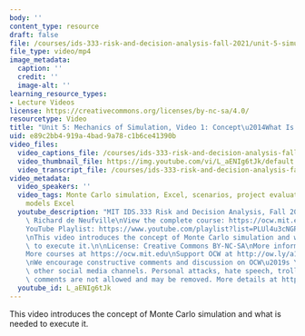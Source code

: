 ```yaml
---
body: ''
content_type: resource
draft: false
file: /courses/ids-333-risk-and-decision-analysis-fall-2021/unit-5-simulation-video-1_360p_16_9.mp4
file_type: video/mp4
image_metadata:
  caption: ''
  credit: ''
  image-alt: ''
learning_resource_types:
- Lecture Videos
license: https://creativecommons.org/licenses/by-nc-sa/4.0/
resourcetype: Video
title: "Unit 5: Mechanics of Simulation, Video 1: Concept\u2014What Is Needed"
uid: e89c2bb4-919a-4bad-9a78-c1b6ce41390b
video_files:
  video_captions_file: /courses/ids-333-risk-and-decision-analysis-fall-2021/1H8us_DJw0TmzQLRtkdTavXX2f0_xP_dz_transcript.webvtt
  video_thumbnail_file: https://img.youtube.com/vi/L_aENIg6tJk/default.jpg
  video_transcript_file: /courses/ids-333-risk-and-decision-analysis-fall-2021/1H8us_DJw0TmzQLRtkdTavXX2f0_xP_dz_transcript.pdf
video_metadata:
  video_speakers: ''
  video_tags: Monte Carlo simulation, Excel, scenarios, project evaluation, simulation
    models Excel
  youtube_description: "MIT IDS.333 Risk and Decision Analysis, Fall 2021\nInstructor:\
    \ Richard de Neufville\nView the complete course: https://ocw.mit.edu/courses/ids-333-risk-and-decision-analysis-fall-2021/\n\
    YouTube Playlist: https://www.youtube.com/playlist?list=PLUl4u3cNGP62jwhTqp8_1kwrkDkxZhpQC\n\
    \nThis video introduces the concept of Monte Carlo simulation and what is needed\
    \ to execute it.\n\nLicense: Creative Commons BY-NC-SA\nMore information at https://ocw.mit.edu/terms\n\
    More courses at https://ocw.mit.edu\nSupport OCW at http://ow.ly/a1If50zVRlQ\n\
    \nWe encourage constructive comments and discussion on OCW\u2019s YouTube and\
    \ other social media channels. Personal attacks, hate speech, trolling, and inappropriate\
    \ comments are not allowed and may be removed. More details at https://ocw.mit.edu/comments."
  youtube_id: L_aENIg6tJk
---
```

This video introduces the concept of Monte Carlo simulation and what is needed to execute it.